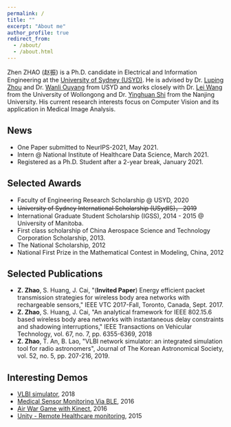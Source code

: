 ```yaml
---
permalink: /
title: ""
excerpt: "About me"
author_profile: true
redirect_from: 
  - /about/
  - /about.html
---
```


Zhen ZHAO (赵振) is a Ph.D. candidate in Electrical and Information Engineering at the [University of Sydney (USYD)](https://www.sydney.edu.au/). 
He is advised by Dr. [Luping Zhou](https://www.sydney.edu.au/engineering/about/our-people/academic-staff/luping-zhou.html) and Dr. [Wanli Ouyang](https://www.sydney.edu.au/engineering/about/our-people/academic-staff/wanli-ouyang.html) from USYD and works closely with Dr. [Lei Wang](https://scholars.uow.edu.au/display/lei_wang) from the University of Wollongong and Dr. [Yinghuan Shi](https://cs.nju.edu.cn/shiyh/) from the Nanjing University. 
His current research interests focus on Computer Vision and its application in Medical Image Analysis.

## News
- One Paper submitted to NeurIPS-2021, May 2021.
- Intern @ National Institute of Healthcare Data Science, March 2021.
- Registered as a Ph.D. Student after a 2-year break, January 2021. 

## Selected Awards
- Faculty of Engineering Research Scholarship @ USYD, 2020
- ~~University of Sydney International Scholarship (USydIS)， 2019~~
- International Graduate Student Scholarship (IGSS), 2014 - 2015 @ University of Manitoba.
- First class scholarship of China Aerospace Science and Technology Corporation Scholarship, 2013.
- The National Scholarship, 2012
- National First Prize in the Mathematical Contest in Modeling, China, 2012

## Selected Publications
- **Z. Zhao**, S. Huang, J. Cai, "(**Invited Paper**) Energy efficient packet transmission strategies for wireless body area networks with rechargeable sensors," IEEE VTC 2017-Fall, Toronto, Canada, Sept. 2017.
- **Z. Zhao**, S. Huang, J. Cai, "An analytical framework for IEEE 802.15.6 based wireless body area networks with instantaneous delay constraints and shadowing interruptions," IEEE Transactions on Vehicular Technology, vol. 67, no. 7, pp. 6355-6369, 2018
- **Z. Zhao**, T. An, B. Lao, "VLBI network simulator: an integrated simulation tool for radio astronomers", Journal of The Korean Astronomical Society, vol. 52, no. 5, pp. 207-216, 2019.

## Interesting Demos
- [VLBI simulator](https://zhenzhao.github.io/posts/2017/11/demos-vlbi-sim/), 2018
- [Medical Sensor Monitoring Via BLE](https://zhenzhao.github.io/posts/2016/08/ble-sensor-android/), 2016
- [Air War Game with Kinect](https://zhenzhao.github.io/posts/2016/04/air-war-kinect/), 2016
- [Unity - Remote Healthcare monitoring](https://zhenzhao.github.io/posts/2015/10/unity-healthcare-monitoring/), 2015